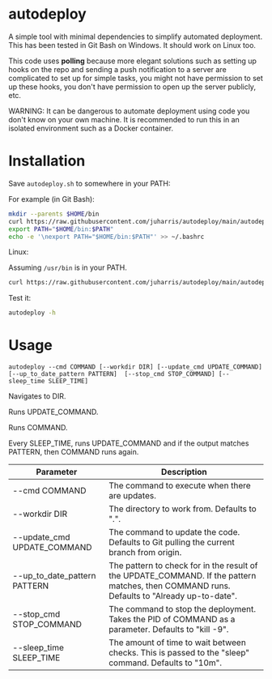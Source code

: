 # autodeploy
A simple tool with minimal dependencies to simplify automated deployment.
This has been tested in Git Bash on Windows.
It should work on Linux too.

This code uses **polling** because more elegant solutions such as setting up hooks on the repo and sending a push notification to a server are complicated to set up for simple tasks, you might not have permission to set up these hooks, you don't have permission to open up the server publicly, etc.

WARNING: It can be dangerous to automate deployment using code you don't know on your own machine.
It is recommended to run this in an isolated environment such as a Docker container.

# Installation
Save `autodeploy.sh` to somewhere in your PATH:

For example (in Git Bash):
```bash
mkdir --parents $HOME/bin
curl https://raw.githubusercontent.com/juharris/autodeploy/main/autodeploy.sh --output $HOME/bin/autodeploy
export PATH="$HOME/bin:$PATH"
echo -e '\nexport PATH="$HOME/bin:$PATH"' >> ~/.bashrc
```

Linux:

Assuming `/usr/bin` is in your PATH.
```bash
curl https://raw.githubusercontent.com/juharris/autodeploy/main/autodeploy.sh --output /usr/bin/autodeploy
```

Test it:
```bash
autodeploy -h
```

# Usage
    autodeploy --cmd COMMAND [--workdir DIR] [--update_cmd UPDATE_COMMAND] [--up_to_date_pattern PATTERN]  [--stop_cmd STOP_COMMAND] [--sleep_time SLEEP_TIME]

Navigates to DIR.

Runs UPDATE_COMMAND.

Runs COMMAND.

Every SLEEP_TIME, runs UPDATE_COMMAND and if the output matches PATTERN, then COMMAND runs again.

| Parameter | Description |
| - | - |
| --cmd COMMAND | The command to execute when there are updates. |
| --workdir DIR | The directory to work from. Defaults to ".". |
| --update_cmd UPDATE_COMMAND  | The command to update the code. Defaults to Git pulling the current branch from origin. |
| --up_to_date_pattern PATTERN | The pattern to check for in the result of the UPDATE_COMMAND. If the pattern matches, then COMMAND runs. Defaults to "Already up-to-date". |
| --stop_cmd STOP_COMMAND | The command to stop the deployment. Takes the PID of COMMAND as a parameter. Defaults to "kill -9". |
| --sleep_time SLEEP_TIME | The amount of time to wait between checks. This is passed to the "sleep" command. Defaults to "10m". |
